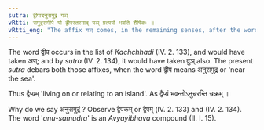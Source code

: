 ```yaml
---
sutra: द्वीपादनुसमुद्रं यञ्
vRtti: समुद्रसमीपे यो द्वीपस्तस्माद् यञ् प्रत्ययो भवति शैषिकः ॥
vRtti_eng: "The affix यञ् comes, in the remaining senses, after the word द्वीप, which is near the sea."
---
```

The word द्वीप occurs in the list of _Kachchhadi_ (IV. 2. 133), and would have taken अण्; and by _sutra_ (IV.  2. 134), it would have taken वुञ् also. The present _sutra_ debars both those affixes, when the word द्वीप means अनुसमुद्र or 'near the sea'.

Thus द्वैप्यम् 'living on or relating to an island'. As द्वैप्यं भवन्तोऽनुचरन्ति चक्रम् ॥

Why do we say अनुसमुद्रं ? Observe द्वैपकम् or द्वैपम् (IV. 2. 133) and (IV. 2. 134). The word '_anu_-_samudra_' is an _Avyayibhava_ compound (II. I. 15).
